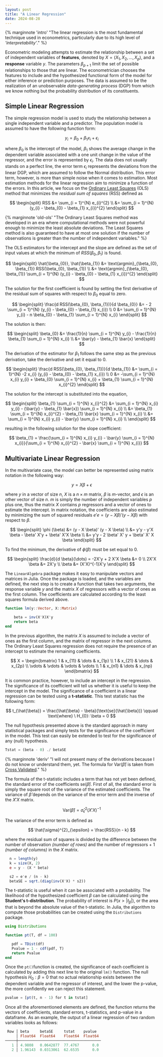```yaml
---
layout: post
title: "A Linear Regression"
date: 2024-08-28
---
```


{% marginnote 'intro' "The linear regression is the most fundamental technique used in econometrics, particularly due to its high level of *'interpretability'*." %}

Econometric modeling attempts to estimate the relationship between a set of independent variables of **features**, denoted by $X = (X_{1}, X_{2}, \dots, X_{p})$, and a **response** variable $y$. The parameters $\beta_{p + 1}$ limit the set of possible relationships to those that are linear. The econometrician chooses the features to include and the hypothesized functional form of the model for either inference or prediction purposes. The data is assumed to be the realization of an unobservable _data-generating process_ (DGP) from which we know nothing but the probability distribution of its constituents.

## Simple Linear Regression

The simple regression model is used to study the relationship between a single independent variable and a predictor. The population model is assumed to have the following function form:

$$
y_{i} = \beta_{0} + \beta_{1} x_{i} + \epsilon_{i}
$$

where $\beta_{0}$ is the intercept of the model, $\beta_{1}$ shows the average change in the dependent variable associated with a one unit change in the value of the regressor, and the error is represented by $\epsilon_{i}$. The data does not usually stands on a perfect line, the error term $\epsilon_{i}$ represents the deviations from the linear DGP, which are assumed to follow the Normal distribution. This error term, however, is more than simple noise when it comes to estimation. Most estimation methods for the linear regression aim to minimize a function of the errors. In this article, we focus on the [Ordinary Least Squares](https://en.wikipedia.org/wiki/Ordinary_least_squares) (OLS) method that minimizes the _residual sum of squares_ (RSS) defined as

$$
\begin{split}
RSS &= \sum_{i = 1}^{N} e_{i}^{2} 
\\
&= \sum_{i = 1}^{N} (y_{i} - \beta_{0} - \beta_{1} x_{i})^{2}
\end{split}
$$

{% marginnote 'old-ols' "The Ordinary Least Squares method was developed in an era where computational methods were not powerful enough to minimize the least absolute deviations. The Least Squares method is also guaranteed to have at most one solution if the number of observations is greater than the number of independent variables." %}

The OLS estimators for the intercept and the slope are defined as the set of input values at which the minimum of $RSS(\beta_{0}, \beta_{1})$ is found.

$$
\begin{split}
\hat{\beta_{0}}, \hat{\beta_{1}} &= \text{argmin}_{\beta_{0}, \beta_{1}} RSS(\beta_{0}, \beta_{1})
\\
&= \text{argmin}_{\beta_{0}, \beta_{1}} \sum_{i = 1}^{N} (y_{i} - \beta_{0} - \beta_{1} x_{i})^{2}
\end{split}
$$

The solution for the first coefficient is found by setting the first derivative of the residual sum of squares with respect to $\beta_{0}$ equal to zero.

$$
\begin{split}
\frac{d RSS(\beta_{0}, \beta_{1})}{d \beta_{0}} &= - 2 \sum_{i = 1}^{N} (y_{i} - \beta_{0} - \beta_{1} x_{i})
\\
0 &= \sum_{i = 1}^{N} y_{i} - n \beta_{0} - \beta_{1} \sum_{i = 1}^{N}  x_{i}
\end{split}
$$

The solution is then:

$$
\begin{split}
\beta_{0} &= \frac{1}{n} \sum_{i = 1}^{N} y_{i} - \frac{1}{n} \beta_{1} \sum_{i = 1}^{N}  x_{i}
\\ &= \bar{y} - \beta_{1} \bar{x}
\end{split}
$$

The derivation of the estimator for $\beta_{1}$ follows the same step as the previous derivation, take the derivative and set it equal to $0$.

$$
\begin{split}
\frac{d RSS(\beta_{0}, \beta_{1})}{d \beta_{1}} &= \sum_{i = 1}^{N} -2 x_{i} (y_{i} - \beta_{0} - \beta_{1} x_{i})
\\
0 &=  -\sum_{i = 1}^{N} x_{i} y_{i} + \beta_{0} \sum_{i = 1}^{N}  x_{i} + \beta_{1} \sum_{i = 1}^{N} x_{i}^{2}
\end{split}
$$

The solution for the intercept is substituted into the equation,

$$
\begin{split}
\beta_{1} \sum_{i = 1}^{N} x_{i}^{2} &= \sum_{i = 1}^{N} x_{i} y_{i} - (\bar{y} - \beta_{1} \bar{x}) \sum_{i = 1}^{N}  x_{i}
\\
&= \beta_{1} \sum_{i = 1}^{N} x_{i}^{2} - \beta_{1} \bar{x} \sum_{i = 1}^{N}  x_{i} 
\\
&= \sum_{i = 1}^{N} x_{i} y_{i} - \bar{y} \sum_{i = 1}^{N}  x_{i}
\\
\end{split}
$$

resulting in the following solution for the slope coefficient:

$$
\beta_{1} = \frac{\sum_{i = 1}^{N} x_{i} y_{i} - \bar{y} \sum_{i = 1}^{N}  x_{i}}{\sum_{i = 1}^{N} x_{i}^{2} - \bar{x} \sum_{i = 1}^{N}  x_{i}}
$$

## Multivariate Linear Regression

In the multivariate case, the model can better be represented using matrix notation in the following way:

$$
y = X \beta + \epsilon
$$

where $y$ in a vector of size $n$, $X$ is a $n \times m$ matrix, $\beta$ is $m$-vector, and $\epsilon$ is an other vector of size $n$. $m$ is simply the number of independent variables $p$ plus one, thus the matrix $X$ contains $p$ regressors and a vector of ones to estimate the intercept. In matrix notation, the coefficients are also estimated by minimizing the sum of squared residuals $e'e = (y - X \beta)'(y - X \beta)$ with respect to $\beta$.

$$
\begin{split}
\phi (\beta) &= (y - X \beta)' (y - X \beta)
\\
&= y'y - y'X \beta - \beta' X'y + \beta' X'X \beta
\\
&= y'y - 2 \beta' X' y + \beta' X' X \beta
\end{split}
$$

To find the minimum, the derivative of $\phi(\beta)$ must be set equal to $0$.

$$
\begin{split}
\frac{d}{d \beta}(\dots) = -2X'y + 2 X'X \beta &= 0
\\
2X'X \beta &= 2X'y
\\
\beta &= (X'X)^{-1}X'y
\end{split}
$$

The `LinearAlgebra` package makes it easy to manipulate vectors and matrices in Julia. Once the package is loaded, and the variables are defined, the next step is to create a function that takes two arguments, the response variable $y$ and the matrix $X$ of regressors with a vector of ones as the first column. The coefficients are calculated according to the least squares formula derived above.

``` julia
function lm(y::Vector, X::Matrix)

    beta = inv(X'X)X'y
    return beta
end
```

In the previous algorithm, the matrix $X$ is assumed to include a vector of ones as the first column, and the matrix of regressor in the next columns. The Ordinary Least Squares regression does not require the presence of an intercept to estimate the remaining coefficients.


$$
X = \begin{bmatrix}
1 & x_{11} & \dots & x_{1p} \\ 1 & x_{21} & \dots & x_{2p} \\ \vdots & \vdots & \vdots & \vdots \\ 1 & x_{n1} & \dots & x_{np}
\end{bmatrix}
$$

It is common practice, however, to include an intercept in the regression. The significance of its coefficient will tell us whether it is useful to keep the intercept in the model. The significance of a coefficient in a linear regression can be tested using a **t-statistic**. This test statistic has the following form:

$$
t_{\hat{\beta}} = \frac{\hat{\beta} - \beta}{\text{se}(\hat{\beta})} \qquad \text{where} \ H_{0}: \beta = 0
$$

The null hypothesis presented above is the standard approach in many statistical packages and simply tests for the significance of the coefficient in the model. This test can easily be extended to test for the significance of any (null) hypothesis.

```julia
Tstat = (beta - 0) ./ betaSE
```

{% marginnote 'deriv' "I will not present many of the derivations because I do not know or understand them, yet. The formula for $\text{Var}(\hat{\beta})$ is taken from [Cross Validated](https://stats.stackexchange.com/questions/44838/how-are-the-standard-errors-of-coefficients-calculated-in-a-regression)." %}

The formula of the t-statistic includes a term that has not yet been defined, the standard error of the coefficients $\text{se}(\hat{\beta})$. First of all, the standard error is simply the square root of the variance of the estimated coefficients. The variance of $\hat{\beta}$ depends on the variance of the error term and the inverse of the $X'X$ matrix.

$$
\text{Var}(\hat{\beta}) = \hat{\sigma}^{2}_{\epsilon} (X'X)^{-1}
$$

The variance of the error term is defined as

$$
\hat{\sigma}^{2}_{\epsilon} = \frac{RSS}{n - k}
$$

where the residual sum of squares is divided by the difference between the number of observation *(number of rows)* and the number of regressors + $1$ *(number of columns)* in the $X$ matrix.

```julia
  n = length(y)
  k = size(X, 2)
  e = y - (X * beta)

  s2 = e'e / (n - k)
  betaSE = sqrt.(diag(inv(X'X) * s2))
```

The t-statistic is useful when it can be associated with a probability. The likelihood of the hypothesized coefficient $\beta$ can be calculated using the **Student's t-distribution**. The probability of interest is $P(x > \lvert t_{\beta} \lvert )$, or the area that is beyond the absolute value of the t-statistic. In Julia, the algorithm to compute those probabilities can be created using the ```Distributions``` package.

```julia
using Distributions

function pt(T, df = 100) 

   pdf = TDist(df)
   Pvalue = 1 - cdf(pdf, T)
   return Pvalue
end
```

Once the ```pt()```function is created, the significance of each coefficient is calculated by adding this next line to the original ```lm()``` function. The null hypothesis $H_{0}: \beta = 0$ that no actual relationship exists between the dependent variable and the regressor of interest, and the lower the p-value, the more confidently we can reject this statement.

```julia
pvalue = [pt(t, n - 1) for t in tstat]
```

Once all the aforementioned elements are defined, the function returns the vectors of coefficients, standard errors, t-statistics, and p-value in a dataframe. As an example, the output of a linear regression of two random variables looks as follows:

```julia
 Row │ beta     betaSE     tstat    pvalue  
     │ Float64  Float64    Float64  Float64 
─────┼──────────────────────────────────────
   1 │ 4.9808   0.0642877  77.4767      0.0
   2 │ 1.96143  0.0313061  62.6535      0.0
```